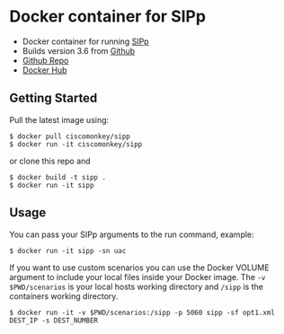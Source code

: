 # Docker container for SIPp

- Docker container for running [SIPp](http://sipp.sourceforge.net/index.html)
- Builds version 3.6 from [Github ](https://github.com/SIPp)
- [Github Repo](https://github.com/ciscomonkey/sipp-docker)
- [Docker Hub](https://hub.docker.com/r/ciscomonkey/sipp/)

## Getting Started

Pull the latest image using:

```
$ docker pull ciscomonkey/sipp
$ docker run -it ciscomonkey/sipp
```

or clone this repo and

```
$ docker build -t sipp .
$ docker run -it sipp
```

## Usage

You can pass your SIPp arguments to the run command, example:

```
$ docker run -it sipp -sn uac
```

If you want to use custom scenarios you can use the Docker VOLUME argument to include your local files inside your Docker image.  The `-v $PWD/scenarios` is your local hosts working directory and `/sipp` is the containers working directory.

```
$ docker run -it -v $PWD/scenarios:/sipp -p 5060 sipp -sf opt1.xml DEST_IP -s DEST_NUMBER
```